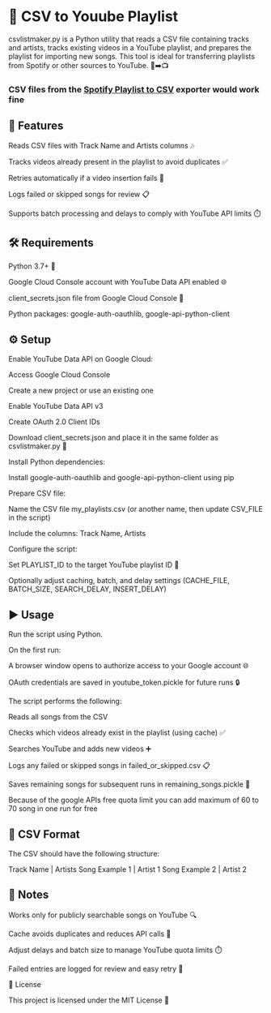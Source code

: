 # 📄 CSV to Youube Playlist

csvlistmaker.py is a Python utility that reads a CSV file containing tracks and artists, tracks existing videos in a YouTube playlist, and prepares the playlist for importing new songs. This tool is ideal for transferring playlists from Spotify or other sources to YouTube. 🎵➡️📺

### CSV files from the [Spotify Playlist to CSV](https://github.com/OmurEKiraz/SpotifyPlaylistToCSV) exporter would work fine

## 🚀 Features

Reads CSV files with Track Name and Artists columns 🎶

Tracks videos already present in the playlist to avoid duplicates ✅

Retries automatically if a video insertion fails 🔁

Logs failed or skipped songs for review 📋

Supports batch processing and delays to comply with YouTube API limits ⏱️

## 🛠 Requirements

Python 3.7+ 🐍

Google Cloud Console account with YouTube Data API enabled 🌐

client_secrets.json file from Google Cloud Console 🔑

Python packages: google-auth-oauthlib, google-api-python-client

## ⚙️ Setup

Enable YouTube Data API on Google Cloud:

Access Google Cloud Console

Create a new project or use an existing one

Enable YouTube Data API v3

Create OAuth 2.0 Client IDs

Download client_secrets.json and place it in the same folder as csvlistmaker.py 📂

Install Python dependencies:

Install google-auth-oauthlib and google-api-python-client using pip

Prepare CSV file:

Name the CSV file my_playlists.csv (or another name, then update CSV_FILE in the script)

Include the columns: Track Name, Artists

Configure the script:

Set PLAYLIST_ID to the target YouTube playlist ID 🎯

Optionally adjust caching, batch, and delay settings (CACHE_FILE, BATCH_SIZE, SEARCH_DELAY, INSERT_DELAY)

## ▶️ Usage

Run the script using Python.

On the first run:

A browser window opens to authorize access to your Google account 🌐

OAuth credentials are saved in youtube_token.pickle for future runs 🔒

The script performs the following:

Reads all songs from the CSV

Checks which videos already exist in the playlist (using cache) ✅

Searches YouTube and adds new videos ➕

Logs any failed or skipped songs in failed_or_skipped.csv 📋

Saves remaining songs for subsequent runs in remaining_songs.pickle 💾

Because of the google APIs free quota limit you can add maximum of 60 to 70 song in one run for free

## 📂 CSV Format

The CSV should have the following structure:

Track Name | Artists
Song Example 1 | Artist 1
Song Example 2 | Artist 2


## 📌 Notes

Works only for publicly searchable songs on YouTube 🔍

Cache avoids duplicates and reduces API calls 💾

Adjust delays and batch size to manage YouTube quota limits ⏱️

Failed entries are logged for review and easy retry 🔄

📜 License

This project is licensed under the MIT License 📝
